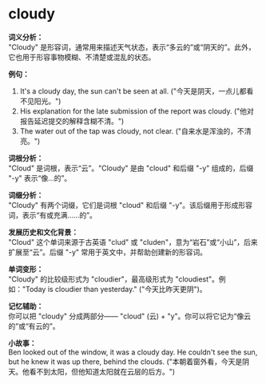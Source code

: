 # cloudy

**词义分析：**  
"Cloudy" 是形容词，通常用来描述天气状态，表示“多云的”或“阴天的”。此外，它也用于形容事物模糊、不清楚或混乱的状态。

  

**例句：**

  

1.  It's a cloudy day, the sun can't be seen at all. ("今天是阴天，一点儿都看不见阳光。")
2.  His explanation for the late submission of the report was cloudy. ("他对报告延迟提交的解释含糊不清。")
3.  The water out of the tap was cloudy, not clear. ("自来水是浑浊的，不清亮。")

  

**词根分析：**  
"Cloud" 是词根，表示“云”。"Cloudy" 是由 "cloud" 和后缀 "-y" 组成的，后缀 "-y" 表示“像...的”。

  

**词缀分析：**  
"Cloudy" 有两个词缀，它们是词根 "cloud" 和后缀 "-y"。该后缀用于形成形容词，表示“有或充满......的”。

  

**发展历史和文化背景：**  
"Cloud" 这个单词来源于古英语 "clud" 或 "cluden"，意为“岩石”或“小山”，后来扩展至“云”。后缀 "-y" 常用于英文中，并帮助创建新的形容词。

  

**单词变形：**  
"Cloudy" 的比较级形式为 "cloudier"，最高级形式为 "cloudiest"。例如："Today is cloudier than yesterday." ("今天比昨天更阴")。

  

**记忆辅助：**  
你可以把 "cloudy" 分成两部分—— "cloud" (云) + "y"。你可以将它记为“像云的”或“有云的”。

  

**小故事：**  
Ben looked out of the window, it was a cloudy day. He couldn't see the sun, but he knew it was up there, behind the clouds. ("本朝着窗外看，今天是阴天。他看不到太阳，但他知道太阳就在云层的后方。")
